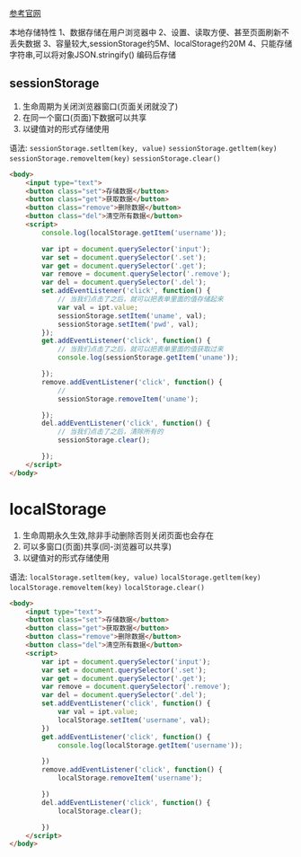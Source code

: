 [参考官网](https://developer.mozilla.org/en-US/docs/Web/API/Storage)


本地存储特性
1、数据存储在用户浏览器中
2、设置、读取方便、甚至页面刷新不丢失数据
3、容量较大,sessionStorage约5M、localStorage约20M
4、只能存储字符串,可以将对象JSON.stringify() 编码后存储


## sessionStorage
1. 生命周期为关闭浏览器窗口(页面关闭就没了)
2. 在同一个窗口(页面)下数据可以共享
3. 以键值对的形式存储使用

语法:
`sessionStorage.setltem(key, value)`
`sessionStorage.getltem(key)`
`sessionStorage.removeltem(key)`
`sessionStorage.clear()`
```html
<body>
    <input type="text">
    <button class="set">存储数据</button>
    <button class="get">获取数据</button>
    <button class="remove">删除数据</button>
    <button class="del">清空所有数据</button>
    <script>
        console.log(localStorage.getItem('username'));

        var ipt = document.querySelector('input');
        var set = document.querySelector('.set');
        var get = document.querySelector('.get');
        var remove = document.querySelector('.remove');
        var del = document.querySelector('.del');
        set.addEventListener('click', function() {
            // 当我们点击了之后，就可以把表单里面的值存储起来
            var val = ipt.value;
            sessionStorage.setItem('uname', val);
            sessionStorage.setItem('pwd', val);
        });
        get.addEventListener('click', function() {
            // 当我们点击了之后，就可以把表单里面的值获取过来
            console.log(sessionStorage.getItem('uname'));

        });
        remove.addEventListener('click', function() {
            // 
            sessionStorage.removeItem('uname');

        });
        del.addEventListener('click', function() {
            // 当我们点击了之后，清除所有的
            sessionStorage.clear();

        });
    </script>
</body>
```

# localStorage
1. 生命周期永久生效,除非手动删除否则关闭页面也会存在
2. 可以多窗口(页面)共享(同-浏览器可以共享)
3. 以键值对的形式存储使用

语法:
`localStorage.setltem(key, value)`
`localStorage.getltem(key)`
`localStorage.removeltem(key)`
`localStorage.clear()`

```html
<body>
    <input type="text">
    <button class="set">存储数据</button>
    <button class="get">获取数据</button>
    <button class="remove">删除数据</button>
    <button class="del">清空所有数据</button>
    <script>
        var ipt = document.querySelector('input');
        var set = document.querySelector('.set');
        var get = document.querySelector('.get');
        var remove = document.querySelector('.remove');
        var del = document.querySelector('.del');
        set.addEventListener('click', function() {
            var val = ipt.value;
            localStorage.setItem('username', val);
        })
        get.addEventListener('click', function() {
            console.log(localStorage.getItem('username'));

        })
        remove.addEventListener('click', function() {
            localStorage.removeItem('username');

        })
        del.addEventListener('click', function() {
            localStorage.clear();

        })
    </script>
</body>
```